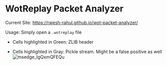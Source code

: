 # WotReplay Packet Analyzer

Current Site: https://rajesh-rahul.github.io/wot-packet-analyzer/

Usage: Simply open a `.wotreplay` file

- Cells highlighted in Green: ZLIB header

- Cells highlighted in Gray: Pickle stream. Might be a false positive as well
![msedge_lgQxmQFEQu](https://user-images.githubusercontent.com/98002119/204069254-9e371301-4de8-4ad5-a8ab-590d49873d20.gif)
